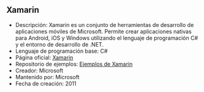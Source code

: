 ## Xamarin

- Descripción: Xamarin es un conjunto de herramientas de desarrollo de aplicaciones móviles de Microsoft. Permite crear aplicaciones nativas para Android, iOS y Windows utilizando el lenguaje de programación C# y el entorno de desarrollo de .NET.
- Lenguaje de programación base: C#
- Página oficial: [Xamarin](https://dotnet.microsoft.com/apps/xamarin)
- Repositorio de ejemplos: [Ejemplos de Xamarin](https://github.com/xamarin/xamarin-forms-samples)
- Creador: Microsoft
- Mantenido por: Microsoft
- Fecha de creación: 2011
